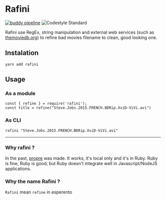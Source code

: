 # Rafini

[![buddy pipeline](https://app.buddy.works/yadomi/rafini/pipelines/pipeline/135848/badge.svg?token=b3f63e58ef1bf9d26d887d832e2deb41f2c9b66ad170d2c1dcf489027f666b2c)](https://app.buddy.works/yadomi/rafini/pipelines/pipeline/135848) ![Codestyle Standard](https://img.shields.io/badge/codestyle-standard-brightgreen.svg)

Rafini use RegEx, string manipulation and external web services (such as [themoviedb.org](https://www.themoviedb.org/)) to refine bad movies filename to clean, good looking one.

## Instalation

    yarn add rafini

## Usage

### As a module

    const { refine } = require('rafini');
    const title = refine("Steve.Jobs.2015.FRENCH.BDRip.XviD-ViVi.avi")

### As CLI

    rafini "Steve.Jobs.2015.FRENCH.BDRip.XviD-ViVi.avi"

---

### Why rafini ?

In the past, [propre](https://github.com/yadomi/propre) was made. It works, it's local only and it's in Ruby.
Ruby is fine, Ruby is good, but Ruby doesn't integrate well in Javascript/NodeJS applications.

### Why the name Rafini ?

`Rafini` mean `refine` in esperento
